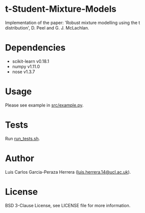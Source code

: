 # t-Student-Mixture-Models
Implementation of the paper: 'Robust mixture modelling using the t distribution', D. Peel and G. J. McLachlan.

# Dependencies
* scikit-learn v0.18.1
* numpy v1.11.0
* nose v1.3.7

# Usage
Please see example in [src/example.py](src/example.py).

# Tests
Run [run_tests.sh](run_tests.sh).

# Author
Luis Carlos Garcia-Peraza Herrera (luis.herrera.14@ucl.ac.uk).

# License
BSD 3-Clause License, see LICENSE file for more information.
